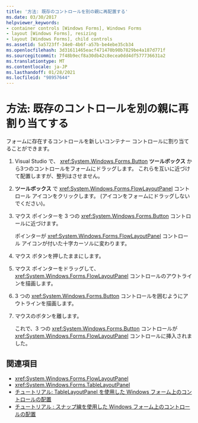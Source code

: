 ```yaml
---
title: '方法: 既存のコントロールを別の親に再配置する'
ms.date: 03/30/2017
helpviewer_keywords:
- container controls [Windows Forms], Windows Forms
- layout [Windows Forms], resizing
- layout [Windows Forms], child controls
ms.assetid: 5a5723ff-34e0-4b6f-a57b-be4ebe35cb34
ms.openlocfilehash: 3d31611465eacf471470b90b7829be4a187d771f
ms.sourcegitcommit: 7f48b9ecf8a30db42c8ecea0dd4df577736631a2
ms.translationtype: MT
ms.contentlocale: ja-JP
ms.lasthandoff: 01/28/2021
ms.locfileid: "98957644"
---
```

# <a name="how-to-reassign-existing-controls-to-a-different-parent"></a>方法: 既存のコントロールを別の親に再割り当てする

フォームに存在するコントロールを新しいコンテナー コントロールに割り当てることができます。

1. Visual Studio で、 <xref:System.Windows.Forms.Button> **ツールボックス** から3つのコントロールをフォームにドラッグします。 これらを互いに近づけて配置しますが、整列はさせません。

2. **ツールボックス** で <xref:System.Windows.Forms.FlowLayoutPanel> コントロール アイコンをクリックします。 (アイコンをフォームにドラッグしないでください)。

3. マウス ポインターを 3 つの <xref:System.Windows.Forms.Button> コントロールに近づけます。

   ポインターが <xref:System.Windows.Forms.FlowLayoutPanel> コントロール アイコンが付いた十字カーソルに変わります。

4. マウス ボタンを押したままにします。

5. マウス ポインターをドラッグして、 <xref:System.Windows.Forms.FlowLayoutPanel> コントロールのアウトラインを描画します。

6. 3 つの <xref:System.Windows.Forms.Button> コントロールを囲むようにアウトラインを描画します。

7. マウスのボタンを離します。

   これで、3 つの <xref:System.Windows.Forms.Button> コントロールが <xref:System.Windows.Forms.FlowLayoutPanel> コントロールに挿入されました。

## <a name="see-also"></a>関連項目

- <xref:System.Windows.Forms.FlowLayoutPanel>
- <xref:System.Windows.Forms.TableLayoutPanel>
- [チュートリアル: TableLayoutPanel を使用した Windows フォーム上のコントロールの配置](walkthrough-arranging-controls-on-windows-forms-using-a-tablelayoutpanel.md)
- [チュートリアル : スナップ線を使用した Windows フォーム上のコントロールの配置](walkthrough-arranging-controls-on-windows-forms-using-snaplines.md)
